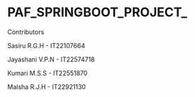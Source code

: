 # PAF_SPRINGBOOT_PROJECT_




Contributors


Sasiru R.G.H - IT22107664

Jayashani V.P.N - IT22574718

Kumari M.S.S - IT22551870

Malsha R.J.H - IT22921130
